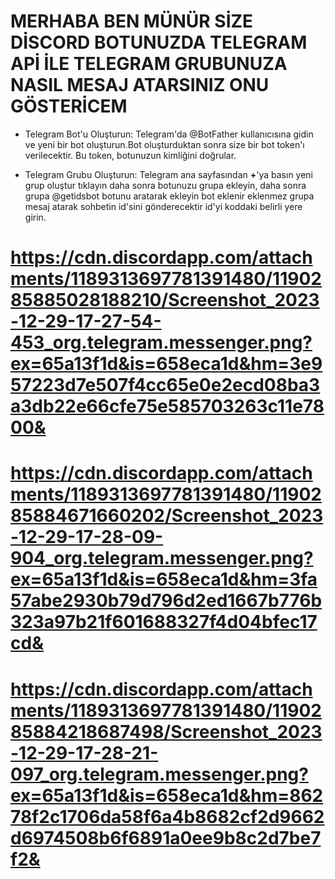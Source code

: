 # MERHABA BEN MÜNÜR SİZE DİSCORD BOTUNUZDA TELEGRAM APİ İLE TELEGRAM GRUBUNUZA NASIL MESAJ ATARSINIZ ONU GÖSTERİCEM

- Telegram Bot'u Oluşturun: Telegram'da @BotFather kullanıcısına gidin ve yeni bir bot oluşturun.Bot oluşturduktan sonra size bir bot token'ı verilecektir. Bu token, botunuzun kimliğini doğrular.

- Telegram Grubu Oluşturun: Telegram ana sayfasından **+**'ya basın yeni grup oluştur tıklayın daha sonra botunuzu grupa ekleyin, daha sonra grupa @getidsbot botunu aratarak ekleyin bot eklenir eklenmez grupa mesaj atarak sohbetin id'sini gönderecektir id'yi koddaki belirli yere girin.

# https://cdn.discordapp.com/attachments/1189313697781391480/1190285885028188210/Screenshot_2023-12-29-17-27-54-453_org.telegram.messenger.png?ex=65a13f1d&is=658eca1d&hm=3e957223d7e507f4cc65e0e2ecd08ba3a3db22e66cfe75e585703263c11e7800&

# https://cdn.discordapp.com/attachments/1189313697781391480/1190285884671660202/Screenshot_2023-12-29-17-28-09-904_org.telegram.messenger.png?ex=65a13f1d&is=658eca1d&hm=3fa57abe2930b79d796d2ed1667b776b323a97b21f601688327f4d04bfec17cd&

# https://cdn.discordapp.com/attachments/1189313697781391480/1190285884218687498/Screenshot_2023-12-29-17-28-21-097_org.telegram.messenger.png?ex=65a13f1d&is=658eca1d&hm=86278f2c1706da58f6a4b8682cf2d9662d6974508b6f6891a0ee9b8c2d7be7f2&
